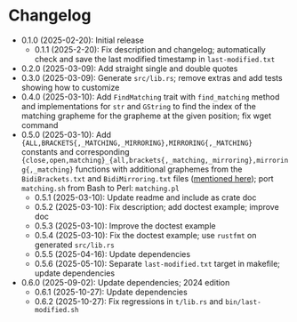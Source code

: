 # Changelog

* 0.1.0 (2025-02-20): Initial release
    * 0.1.1 (2025-2-20): Fix description and changelog; automatically check and save the last modified timestamp in `last-modified.txt`
* 0.2.0 (2025-03-09): Add straight single and double quotes
* 0.3.0 (2025-03-09): Generate `src/lib.rs`; remove extras and add tests showing how to customize
* 0.4.0 (2025-03-10): Add `FindMatching` trait with `find_matching` method and implementations for `str` and `GString` to find the index of the matching grapheme for the grapheme at the given position; fix wget command
* 0.5.0 (2025-03-10): Add `{ALL,BRACKETS{,_MATCHING,_MIRRORING},MIRRORING{,_MATCHING}` constants and corresponding `{close,open,matching}_{all,brackets{,_matching,_mirroring},mirroring{,_matching}` functions with additional graphemes from the `BidiBrackets.txt` and `BidiMirroring.txt` files ([mentioned here](https://stackoverflow.com/questions/13535172/list-of-all-unicodes-open-close-brackets/13535289#comment53701946_13535289)); port `matching.sh` from Bash to Perl: `matching.pl`
    * 0.5.1 (2025-03-10): Update readme and include as crate doc
    * 0.5.2 (2025-03-10): Fix description; add doctest example; improve doc
    * 0.5.3 (2025-03-10): Improve the doctest example
    * 0.5.4 (2025-03-10): Fix the doctest example; use `rustfmt` on generated `src/lib.rs`
    * 0.5.5 (2025-04-16): Update dependencies
    * 0.5.6 (2025-05-10): Separate `last-modified.txt` target in makefile; update dependencies
* 0.6.0 (2025-09-02): Update dependencies; 2024 edition
    * 0.6.1 (2025-10-27): Update dependencies
    * 0.6.2 (2025-10-27): Fix regressions in `t/lib.rs` and `bin/last-modified.sh`

